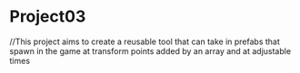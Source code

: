 # Project03
//This project aims to create a reusable tool that can take in prefabs that spawn in the game at transform points added by an array and at adjustable times
